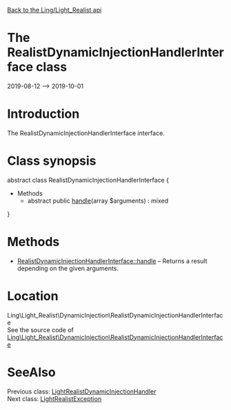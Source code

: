 [Back to the Ling/Light_Realist api](https://github.com/lingtalfi/Light_Realist/blob/master/doc/api/Ling/Light_Realist.md)



The RealistDynamicInjectionHandlerInterface class
================
2019-08-12 --> 2019-10-01






Introduction
============

The RealistDynamicInjectionHandlerInterface interface.



Class synopsis
==============


abstract class <span class="pl-k">RealistDynamicInjectionHandlerInterface</span>  {

- Methods
    - abstract public [handle](https://github.com/lingtalfi/Light_Realist/blob/master/doc/api/Ling/Light_Realist/DynamicInjection/RealistDynamicInjectionHandlerInterface/handle.md)(array $arguments) : mixed

}






Methods
==============

- [RealistDynamicInjectionHandlerInterface::handle](https://github.com/lingtalfi/Light_Realist/blob/master/doc/api/Ling/Light_Realist/DynamicInjection/RealistDynamicInjectionHandlerInterface/handle.md) &ndash; Returns a result depending on the given arguments.





Location
=============
Ling\Light_Realist\DynamicInjection\RealistDynamicInjectionHandlerInterface<br>
See the source code of [Ling\Light_Realist\DynamicInjection\RealistDynamicInjectionHandlerInterface](https://github.com/lingtalfi/Light_Realist/blob/master/DynamicInjection/RealistDynamicInjectionHandlerInterface.php)



SeeAlso
==============
Previous class: [LightRealistDynamicInjectionHandler](https://github.com/lingtalfi/Light_Realist/blob/master/doc/api/Ling/Light_Realist/DynamicInjection/LightRealistDynamicInjectionHandler.md)<br>Next class: [LightRealistException](https://github.com/lingtalfi/Light_Realist/blob/master/doc/api/Ling/Light_Realist/Exception/LightRealistException.md)<br>
